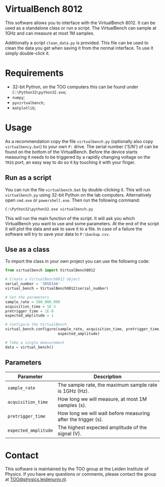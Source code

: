 # VirtualBench 8012

This software allows you to interface with the VirtualBench 8012. It can be used
as a standalone class or run a script. The VirtualBench can sample at 1GHz and
can measure at most 1M samples.

Additionally a script `clean_data.py` is provided. This file can be used to clean the data you get when saving it from the normal interface. To use it simply double-click it.

# Requirements

- 32-bit Python, on the TOO computers this can be found
  under `C:\Python32\python32.exe`;
- `numpy`;
- `pyvirtualbench`;
- `matplotlib`;

# Usage

As a recommendation copy the file `virtualbench.py` (optionally also copy `virtualbency.bat`) to your own `P:` drive. The
serial number ('S/N') of can be found on the bottom of the VirtualBench. Before
the device starts measuring it needs to be triggered by a rapidly changing
voltage on the `TRIG` port, an easy way to do so it by touching it with your finger.

## Run as a script

You can run the file `virtualbench.bat` by double-clicking it. This will run `virtualbench.py` using 32-bit Python on the lab computers. Alternatively open `cmd.exe` or `powershell.exe`. Then run the following command:

```
C:\Python32\python32.exe virtualbench.py
```

This will run the main function of the script. It will ask you which
VirtualBench you want to use and some parameters. At the end of the script it
will plot the data and ask to save it to a file. In case of a failure the
software will try to save your data to `P:\backup.csv`.

## Use as a class

To import the class in your own project you can use the following code:

```python
from virtualbench import VirtualBench8012

# Create a VirtualBench8012 object
serial_number = '305D14A'
virtual_bench = VirtualBench8012(serial_number)

# Set the parameters
sample_rate = 500_000_000
acquisition_time = 1E-3
pretrigger_time = 1E-9
expected_amplitude = 1

# Configure the VirtualBench
virtual_bench.configure(sample_rate, acquisition_time, pretrigger_time,
                        expected_amplitude)

# Take a single measurement
data = virtual_bench()
```

## Parameters

| Parameter | Description                                                   |
| --------- |---------------------------------------------------------------|
| `sample_rate` | The sample rate, the maximum sample rate is 1GHz (Hz).        |
| `acquisition_time` | How long we will measure, at most 1M samples (s).             |
| `pretrigger_time` | How long we will wait before measuring after the trigger (s). |
| `expected_amplitude` | The highest expected amplitude of the signal (V).             |

# Contact

This software is maintained by the TOO group at the Leiden Institute of Physics.
If you have any questions or comments, please contact the group
at <TOO@physics.leidenuniv.nl>.
